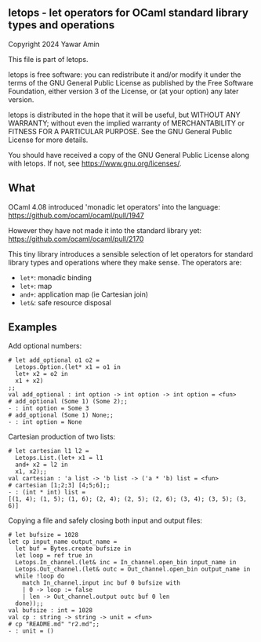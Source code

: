 ## letops - let operators for OCaml standard library types and operations

Copyright 2024 Yawar Amin

This file is part of letops.

letops is free software: you can redistribute it and/or modify it under the
terms of the GNU General Public License as published by the Free Software
Foundation, either version 3 of the License, or (at your option) any later
version.

letops is distributed in the hope that it will be useful, but WITHOUT ANY
WARRANTY; without even the implied warranty of MERCHANTABILITY or FITNESS FOR A
PARTICULAR PURPOSE. See the GNU General Public License for more details.

You should have received a copy of the GNU General Public License along with
letops. If not, see <https://www.gnu.org/licenses/>.

## What

OCaml 4.08 introduced 'monadic let operators' into the language:
https://github.com/ocaml/ocaml/pull/1947

However they have not made it into the standard library yet:
https://github.com/ocaml/ocaml/pull/2170

This tiny library introduces a sensible selection of let operators for standard
library types and operations where they make sense. The operators are:

- `let*`: monadic binding
- `let+`: map
- `and+`: application map (ie Cartesian join)
- `let&`: safe resource disposal

## Examples

Add optional numbers:

```
# let add_optional o1 o2 =
  Letops.Option.(let* x1 = o1 in
  let+ x2 = o2 in
  x1 + x2)
;;
val add_optional : int option -> int option -> int option = <fun>
# add_optional (Some 1) (Some 2);;
- : int option = Some 3
# add_optional (Some 1) None;;
- : int option = None
```

Cartesian production of two lists:

```
# let cartesian l1 l2 =
  Letops.List.(let+ x1 = l1
  and+ x2 = l2 in
  x1, x2);;
val cartesian : 'a list -> 'b list -> ('a * 'b) list = <fun>
# cartesian [1;2;3] [4;5;6];;
- : (int * int) list =
[(1, 4); (1, 5); (1, 6); (2, 4); (2, 5); (2, 6); (3, 4); (3, 5); (3, 6)]
```

Copying a file and safely closing both input and output files:

```
# let bufsize = 1028
let cp input_name output_name =
  let buf = Bytes.create bufsize in
  let loop = ref true in
  Letops.In_channel.(let& inc = In_channel.open_bin input_name in
  Letops.Out_channel.(let& outc = Out_channel.open_bin output_name in
  while !loop do
    match In_channel.input inc buf 0 bufsize with
    | 0 -> loop := false
    | len -> Out_channel.output outc buf 0 len
  done));;
val bufsize : int = 1028
val cp : string -> string -> unit = <fun>
# cp "README.md" "r2.md";;
- : unit = ()
```

